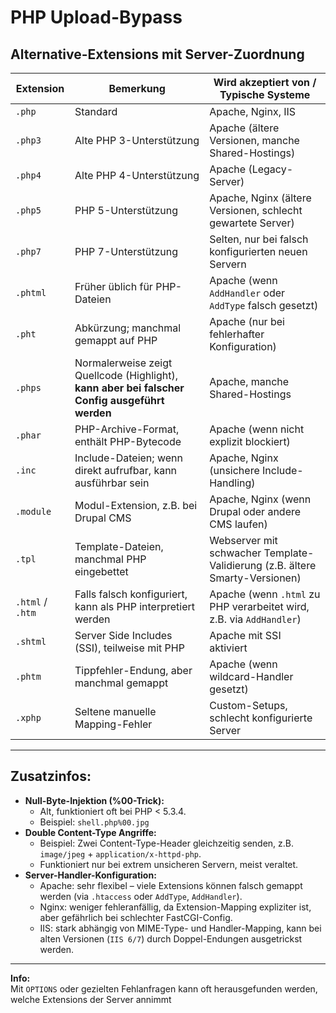 # PHP Upload-Bypass

## Alternative-Extensions mit Server-Zuordnung

| Extension        | Bemerkung                                                                                      | Wird akzeptiert von / Typische Systeme                                      |
| ---------------- | ---------------------------------------------------------------------------------------------- | --------------------------------------------------------------------------- |
| `.php`           | Standard                                                                                       | Apache, Nginx, IIS                                                          |
| `.php3`          | Alte PHP 3-Unterstützung                                                                       | Apache (ältere Versionen, manche Shared-Hostings)                           |
| `.php4`          | Alte PHP 4-Unterstützung                                                                       | Apache (Legacy-Server)                                                      |
| `.php5`          | PHP 5-Unterstützung                                                                            | Apache, Nginx (ältere Versionen, schlecht gewartete Server)                 |
| `.php7`          | PHP 7-Unterstützung                                                                            | Selten, nur bei falsch konfigurierten neuen Servern                         |
| `.phtml`         | Früher üblich für PHP-Dateien                                                                  | Apache (wenn `AddHandler` oder `AddType` falsch gesetzt)                    |
| `.pht`           | Abkürzung; manchmal gemappt auf PHP                                                            | Apache (nur bei fehlerhafter Konfiguration)                                 |
| `.phps`          | Normalerweise zeigt Quellcode (Highlight), **kann aber bei falscher Config ausgeführt werden** | Apache, manche Shared-Hostings                                              |
| `.phar`          | PHP-Archive-Format, enthält PHP-Bytecode                                                       | Apache (wenn nicht explizit blockiert)                                      |
| `.inc`           | Include-Dateien; wenn direkt aufrufbar, kann ausführbar sein                                   | Apache, Nginx (unsichere Include-Handling)                                  |
| `.module`        | Modul-Extension, z.B. bei Drupal CMS                                                           | Apache, Nginx (wenn Drupal oder andere CMS laufen)                          |
| `.tpl`           | Template-Dateien, manchmal PHP eingebettet                                                     | Webserver mit schwacher Template-Validierung (z.B. ältere Smarty-Versionen) |
| `.html` / `.htm` | Falls falsch konfiguriert, kann als PHP interpretiert werden                                   | Apache (wenn `.html` zu PHP verarbeitet wird, z.B. via `AddHandler`)        |
| `.shtml`         | Server Side Includes (SSI), teilweise mit PHP                                                  | Apache mit SSI aktiviert                                                    |
| `.phtm`          | Tippfehler-Endung, aber manchmal gemappt                                                       | Apache (wenn wildcard-Handler gesetzt)                                      |
| `.xphp`          | Seltene manuelle Mapping-Fehler                                                                | Custom-Setups, schlecht konfigurierte Server                                |

***

## Zusatzinfos:

* **Null-Byte-Injektion (%00-Trick):**
  * Alt, funktioniert oft bei PHP < 5.3.4.
  * Beispiel: `shell.php%00.jpg`
* **Double Content-Type Angriffe:**
  * Beispiel: Zwei Content-Type-Header gleichzeitig senden, z.B. `image/jpeg` + `application/x-httpd-php`.
  * Funktioniert nur bei extrem unsicheren Servern, meist veraltet.
* **Server-Handler-Konfiguration:**
  * Apache: sehr flexibel – viele Extensions können falsch gemappt werden (via `.htaccess` oder `AddType`, `AddHandler`).
  * Nginx: weniger fehleranfällig, da Extension-Mapping expliziter ist, aber gefährlich bei schlechter FastCGI-Config.
  * IIS: stark abhängig von MIME-Type- und Handler-Mapping, kann bei alten Versionen (`IIS 6/7`) durch Doppel-Endungen ausgetrickst werden.

***

**Info:**\
Mit `OPTIONS` oder gezielten Fehlanfragen kann oft herausgefunden werden, welche Extensions der Server annimmt
